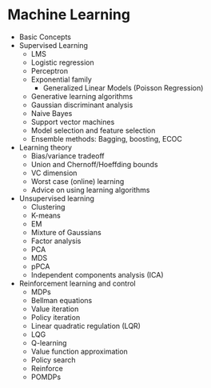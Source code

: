 # Machine Learning
- Basic Concepts
- Supervised Learning
  - LMS
  - Logistic regression
  - Perceptron
  - Exponential family
    - Generalized Linear Models (Poisson Regression)
  - Generative learning algorithms
  - Gaussian discriminant analysis
  - Naive Bayes
  - Support vector machines
  - Model selection and feature selection
  - Ensemble methods: Bagging, boosting, ECOC
- Learning theory
  - Bias/variance tradeoff
  - Union and Chernoff/Hoeffding bounds
  - VC dimension
  - Worst case (online) learning
  - Advice on using learning algorithms
- Unsupervised learning
  - Clustering
  - K-means
  - EM
  - Mixture of Gaussians
  - Factor analysis
  - PCA
  - MDS
  - pPCA
  - Independent components analysis (ICA)
- Reinforcement learning and control
  - MDPs
  - Bellman equations
  - Value iteration
  - Policy iteration
  - Linear quadratic regulation (LQR)
  - LQG
  - Q-learning
  - Value function approximation
  - Policy search
  - Reinforce
  - POMDPs
